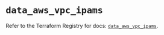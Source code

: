 # `data_aws_vpc_ipams`

Refer to the Terraform Registry for docs: [`data_aws_vpc_ipams`](https://registry.terraform.io/providers/hashicorp/aws/6.6.0/docs/data-sources/vpc_ipams).
